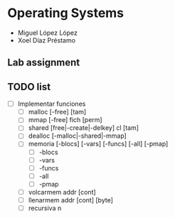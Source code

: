 # Operating Systems 
- Miguel López López
- Xoel Díaz Préstamo
## Lab assignment
## TODO list
 
- [ ] Implementar funciones
    - [ ] malloc [-free] [tam] 
    - [ ] mmap [-free] fich [perm]
    - [ ] shared [free|-create|-delkey] cl [tam] 
    - [ ] dealloc [-malloc|-shared|-mmap]
    - [ ] memoria [-blocs] [-vars] [-funcs] [-all] [-pmap]
        - [ ] -blocs
        - [ ] -vars
        - [ ] -funcs 
        - [ ] -all
        - [ ] -pmap
    - [ ] volcarmem addr [cont]
    - [ ] llenarmem addr [cont] [byte]
    - [ ] recursiva n
